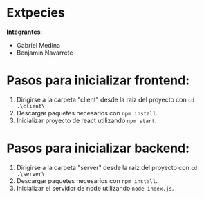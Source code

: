 # Extpecies

**Integrantes**:

- Gabriel Medina
- Benjamín Navarrete

# Pasos para inicializar frontend:

1. Dirigirse a la carpeta "client" desde la raiz del proyecto con `cd .\client\`
2. Descargar paquetes necesarios con `npm install`.
3. Inicializar proyecto de react utilizando `npm start`.

# Pasos para inicializar backend:

1. Dirigirse a la carpeta "server" desde la raiz del proyecto con `cd .\server\`
2. Descargar paquetes necesarios con `npm install`.
3. Inicializar el servidor de node utilizando `node index.js`.
